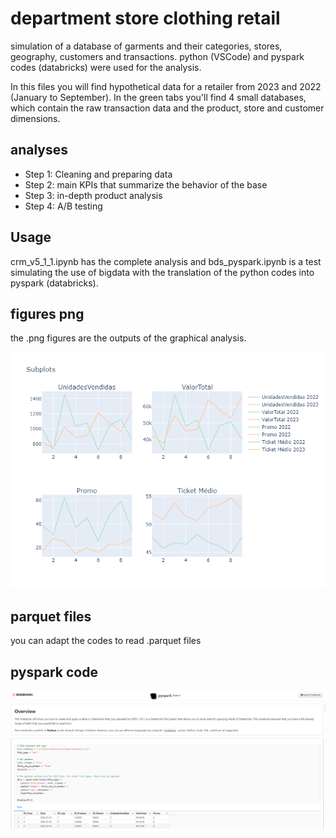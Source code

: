 # department store clothing retail

simulation of a database of garments and their categories, stores, geography, customers and transactions. python (VSCode) and pyspark codes (databricks) were used for the analysis. 

In this files you will find hypothetical data for a retailer from 2023 and 2022 (January to September). In the green tabs you'll find 4 small databases, which contain the raw transaction data and the product, store and customer dimensions.


## analyses

* Step 1: Cleaning and preparing data
* Step 2: main KPIs that summarize the behavior of the base
* Step 3: in-depth product analysis
* Step 4: A/B testing

## Usage

crm_v5_1_1.ipynb has the complete analysis and bds_pyspark.ipynb is a test simulating the use of bigdata with the translation of the python codes into pyspark (databricks). 

## figures png

the .png figures are the outputs of the graphical analysis.

![subplots](PNG/figure3.png) 


## parquet files

you can adapt the codes to read .parquet files

## pyspark code

![databricks](PNG/pyspark.png) 
